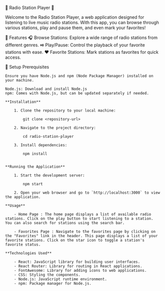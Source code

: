 🎵 Radio Station Player 🎵
 
 

Welcome to the Radio Station Player, a web application designed for listening to live music radio stations. With this app, you can browse through various stations, play and pause them, and even mark your favorites!

🌟 Features
    🎧 Browse Stations: Explore a wide range of radio stations from different genres.
    ⏯️ Play/Pause: Control the playback of your favorite stations with ease.
    ❤️ Favorite Stations: Mark stations as favorites for quick access.


🚀 Setup
    Prerequisites
    
    Ensure you have Node.js and npm (Node Package Manager) installed on your machine.

    Node.js: Download and install Node.js
    npm: Comes with Node.js, but can be updated separately if needed.
    
    **Installation**

        1. Clone the repository to your local machine:

            git clone <repository-url>

        2. Navigate to the project directory:

            cd radio-station-player
        
        3. Install dependencies:

            npm install


    **Running the Application**

        1. Start the development server:

            npm start

        2. Open your web browser and go to `http://localhost:3000` to view the application.

    **Usage**

        - Home Page : The home page displays a list of available radio stations. Click on the play button to start listening to a station. You can also search for stations using the search bar.

        - Favorites Page : Navigate to the favorites page by clicking on the "Favorites" link in the header. This page displays a list of your favorite stations. Click on the star icon to toggle a station's favorite status.

    **Technologies Used**

        - React: JavaScript library for building user interfaces.
        - React Router: Library for routing in React applications.
        - FontAwesome: Library for adding icons to web applications.
        - CSS: Styling the components.
        - Node.js: JavaScript runtime environment.
        - npm: Package manager for Node.js.




